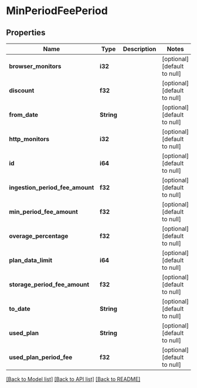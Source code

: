 # MinPeriodFeePeriod

## Properties

| Name                            | Type       | Description | Notes                        |
| ------------------------------- | ---------- | ----------- | ---------------------------- |
| **browser_monitors**            | **i32**    |             | [optional] [default to null] |
| **discount**                    | **f32**    |             | [optional] [default to null] |
| **from_date**                   | **String** |             | [optional] [default to null] |
| **http_monitors**               | **i32**    |             | [optional] [default to null] |
| **id**                          | **i64**    |             | [optional] [default to null] |
| **ingestion_period_fee_amount** | **f32**    |             | [optional] [default to null] |
| **min_period_fee_amount**       | **f32**    |             | [optional] [default to null] |
| **overage_percentage**          | **f32**    |             | [optional] [default to null] |
| **plan_data_limit**             | **i64**    |             | [optional] [default to null] |
| **storage_period_fee_amount**   | **f32**    |             | [optional] [default to null] |
| **to_date**                     | **String** |             | [optional] [default to null] |
| **used_plan**                   | **String** |             | [optional] [default to null] |
| **used_plan_period_fee**        | **f32**    |             | [optional] [default to null] |

[[Back to Model list]](../README.md#documentation-for-models) [[Back to API list]](../README.md#documentation-for-api-endpoints) [[Back to README]](../README.md)
